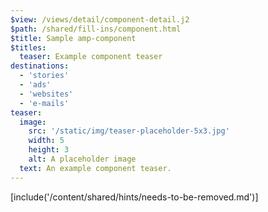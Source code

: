 ```yaml
---
$view: /views/detail/component-detail.j2
$path: /shared/fill-ins/component.html
$title: Sample amp-component
$titles:
  teaser: Example component teaser
destinations:
  - 'stories'
  - 'ads'
  - 'websites'
  - 'e-mails'
teaser:
  image:
    src: '/static/img/teaser-placeholder-5x3.jpg'
    width: 5
    height: 3
    alt: A placeholder image
  text: An example component teaser.
---
```

[include('/content/shared/hints/needs-to-be-removed.md')]
